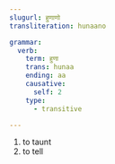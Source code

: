 ```yaml
---
slugurl: हुणाणो
transliteration: hunaano

grammar: 
  verb:
    term: हुणा
    trans: hunaa
    ending: aa
    causative:
      self: 2
    type:
      - transitive

---
```


<word-pos pos="verb">

<word-meanings>

1. to taunt
2. to tell

</word-meanings>

<verb-conj :grammar="grammar"></verb-conj>

</word-pos>

